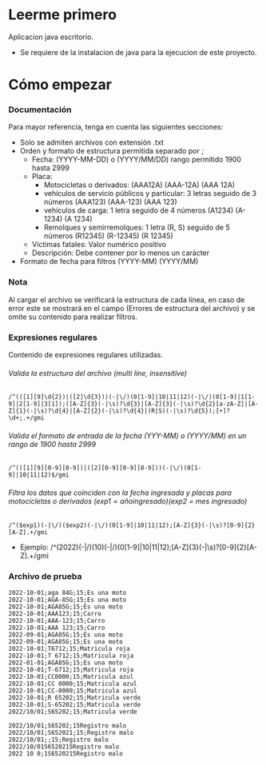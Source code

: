 # Leerme primero
Aplicacion java escritorio.

* Se requiere de la instalacion de java para la ejecucion de este proyecto.

# Cómo empezar

### Documentación
Para mayor referencia, tenga en cuenta las siguientes secciones:

* Solo se admiten archivos con extensión .txt
* Orden y formato de estructura permitida separado por ;
    * Fecha: (YYYY-MM-DD) o (YYYY/MM/DD) rango permitido 1900 hasta 2999
    * Placa: 
        - Motocicletas o derivados: (AAA12A) (AAA-12A) (AAA 12A)
        - vehículos de servicio públicos y particular: 3 letras seguido de 3 números (AAA123) (AAA-123) (AAA 123)
        - vehículos de carga: 1 letra seguido de 4 números (A1234) (A-1234) (A 1234)
        - Remolques y semirremolques: 1 letra (R, S) seguido de 5 números (R12345) (R-12345) (R 12345) 
    * Víctimas fatales: Valor numérico positivo
    * Descripción: Debe contener por lo menos un carácter
* Formato de fecha para filtros (YYYY-MM) (YYYY/MM)

### Nota
Al cargar el archivo se verificará la estructura de cada línea, en caso de error este se mostrará en el campo (Errores de estructura del archivo) y se omite su contenido para realizar filtros.

### Expresiones regulares
Contenido de expresiones regulares utilizadas.

###### Valida la estructura del archivo (multi line, insensitive)
    /^(([1][9]\d{2})|([2]\d{3}))(-|\/)(0[1-9]|10|11|12)(-|\/)(0[1-9]|1[1-9]|2[1-9]|3[1]);([A-Z]{3}(-|\s)?\d{3}|[A-Z]{3}(-|\s)?\d{2}[a-zA-Z]|[A-Z]{1}(-|\s)?\d{4}|[A-Z]{2}(-|\s)?\d{4}|(R|S)(-|\s)?\d{5});[+]?\d+;.+/gmi
###### Valida el formato de entrada de la fecha (YYY-MM) o (YYYY/MM) en un rango de 1900 hasta 2999
    /^(([1][9][0-9][0-9])|([2][0-9][0-9][0-9]))(-|\/)(0[1-9]|10|11|12)$/gmi
###### Filtra los datos que coinciden con la fecha ingresada y placas para motocicletas o derivados ($exp1 = año ingresado) ($exp2 = mes ingresado)
    /^($exp1)(-|\/)($exp2)(-|\/)(0[1-9]|10|11|12);[A-Z]{3}(-|\s)?[0-9]{2}[A-Z].+/gmi

- Ejemplo: /^(2022)(-|\/)(10)(-|\/)(0[1-9]|10|11|12);[A-Z]{3}(-|\s)?[0-9]{2}[A-Z].+/gmi

### Archivo de prueba
    2022-10-01;aga 84G;15;Es una moto
    2022-10-01;AGA-85G;15;Es una moto
    2022-10-01;AGA85G;15;Es una moto
    2022-10-01;AAA123;15;Carro
    2022-10-01;AAA-123;15;Carro
    2022-10-01;AAA 123;15;Carro
    2022-09-01;AGA85G;15;Es una moto
    2022-09-01;AGA85G;15;Es una moto
    2022-10-01;T6712;15;Matricula roja
    2022-10-01;T 6712;15;Matricula roja
    2022-01-01;AGA85G;15;Es una moto
    2022-10-01;T-6712;15;Matricula roja
    2022-10-01;CC0000;15;Matricula azul
    2022-10-01;CC 0000;15;Matricula azul
    2022-10-01;CC-0000;15;Matricula azul
    2022-10-01;R 65202;15;Matricula verde
    2022-10-01;S-65202;15;Matricula verde
    2022/10/01;S65202;15;Matricula verde

    2022/10/01;S65202;15Registro malo
    2022/10/01;S652021;15;Registro malo
    2022/10/01;;15;Registro malo
    2022/10/01S6520215Registro malo
    2022 10 0;1S6520215Registro malo